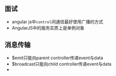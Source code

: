 ## 面试
- angular js中`control`间通信最好使用广播的方式
- AngularJS中的服务实质上是单例对象

## 消息传输
- $emit只能向parent controller传递event与data
- $broadcast只能向child controller传递event与data
- 
